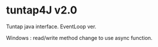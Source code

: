 # tuntap4J v2.0
Tuntap java interface. 
EventLoop ver.

Windows : read/write method change to use async function.
 
